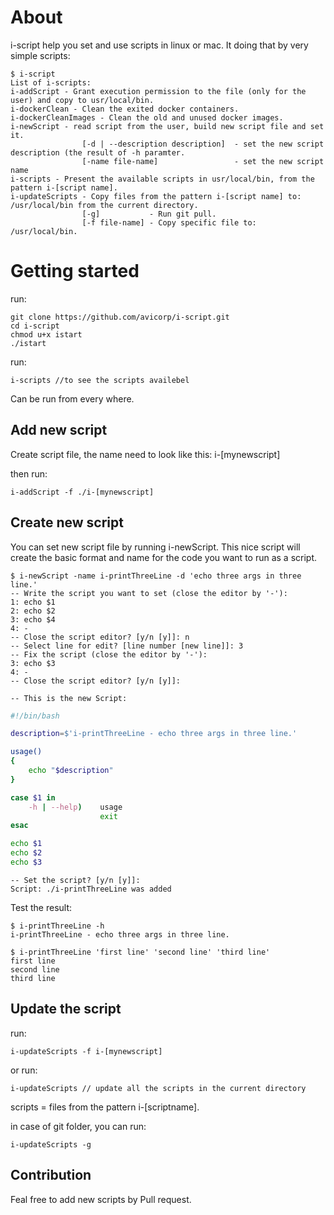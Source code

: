 # About

i-script help you set and use scripts in linux or mac. It doing that by very simple scripts:

    $ i-script
    List of i-scripts:
    i-addScript - Grant execution permission to the file (only for the user) and copy to usr/local/bin.
    i-dockerClean - Clean the exited docker containers.
    i-dockerCleanImages - Clean the old and unused docker images.
    i-newScript - read script from the user, build new script file and set it.
                    [-d | --description description]  - set the new script description (the result of -h paramter.
                    [-name file-name]                 - set the new script name
    i-scripts - Present the available scripts in usr/local/bin, from the pattern i-[script name].
    i-updateScripts - Copy files from the pattern i-[script name] to: /usr/local/bin from the current directory.
                    [-g]           - Run git pull.
                    [-f file-name] - Copy specific file to: /usr/local/bin.

# Getting started

run:

    git clone https://github.com/avicorp/i-script.git
    cd i-script
    chmod u+x istart
    ./istart

run:

    i-scripts //to see the scripts availebel

Can be run from every where.

## Add new script

Create script file, the name need to look like this: i-[mynewscript]

then run:

    i-addScript -f ./i-[mynewscript]

## Create new script

You can set new script file by running i-newScript.
This nice script will create the basic format and name for the code you want to run as a script.

    $ i-newScript -name i-printThreeLine -d 'echo three args in three line.'
    -- Write the script you want to set (close the editor by '-'):
    1: echo $1
    2: echo $2
    3: echo $4
    4: -
    -- Close the script editor? [y/n [y]]: n
    -- Select line for edit? [line number [new line]]: 3
    -- Fix the script (close the editor by '-'):
    3: echo $3
    4: -
    -- Close the script editor? [y/n [y]]:

    -- This is the new Script:

```bash
#!/bin/bash

description=$'i-printThreeLine - echo three args in three line.'

usage()
{
    echo "$description"
}

case $1 in
    -h | --help)    usage
                    exit
esac

echo $1
echo $2
echo $3
```

    -- Set the script? [y/n [y]]:
    Script: ./i-printThreeLine was added

Test the result:

    $ i-printThreeLine -h
    i-printThreeLine - echo three args in three line.

    $ i-printThreeLine 'first line' 'second line' 'third line'
    first line
    second line
    third line

## Update the script

run:

    i-updateScripts -f i-[mynewscript]

or run:

    i-updateScripts // update all the scripts in the current directory

scripts = files from the pattern i-[scriptname].

in case of git folder, you can run:

    i-updateScripts -g

## Contribution

Feal free to add new scripts by Pull request.